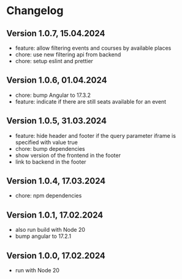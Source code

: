 # Changelog

## Version 1.0.7, 15.04.2024

- feature: allow filtering events and courses by available places
- chore: use new filtering api from backend
- chore: setup eslint and prettier

## Version 1.0.6, 01.04.2024

- chore: bump Angular to 17.3.2
- feature: indicate if there are still seats available for an event

## Version 1.0.5, 31.03.2024

- feature: hide header and footer if the query parameter iframe is specified with value true
- chore: bump dependencies
- show version of the frontend in the footer
- link to backend in the footer

## Version 1.0.4, 17.03.2024

- chore: npm dependencies

## Version 1.0.1, 17.02.2024

- also run build with Node 20
- bump angular to 17.2.1

## Version 1.0.0, 17.02.2024

- run with Node 20
